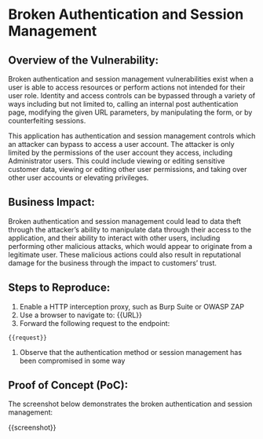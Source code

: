 # Broken Authentication and Session Management

## Overview of the Vulnerability:

Broken authentication and session management vulnerabilities exist when a user is able to access resources or perform actions not intended for their user role. Identity and access controls can be bypassed through a variety of ways including but not limited to, calling an internal post authentication page, modifying the given URL parameters, by manipulating the form, or by counterfeiting sessions.

This application has authentication and session management controls which an attacker can bypass to access a user account. The attacker is only limited by the permissions of the user account they access, including Administrator users. This could include viewing or editing sensitive customer data, viewing or editing other user permissions, and taking over other user accounts or elevating privileges.

## Business Impact:

Broken authentication and session management could lead to data theft through the attacker’s ability to manipulate data through their access to the application, and their ability to interact with other users, including performing other malicious attacks, which would appear to originate from a legitimate user. These malicious actions could also result in reputational damage for the business through the impact to customers’ trust.

## Steps to Reproduce:

1. Enable a HTTP interception proxy, such as Burp Suite or OWASP ZAP
1. Use a browser to navigate to: {{URL}}
1. Forward the following request to the endpoint:

```HTTP
{{request}}
```

1. Observe that the authentication method or session management has been compromised in some way

## Proof of Concept (PoC):

The screenshot below demonstrates the broken authentication and session management:

{{screenshot}}
